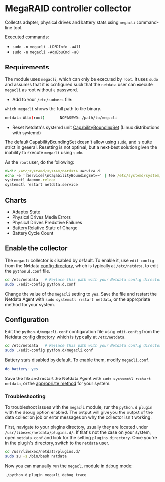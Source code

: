 <!--
title: "MegaRAID controller monitoring with Netdata"
custom_edit_url: "https://github.com/netdata/netdata/edit/master/collectors/python.d.plugin/megacli/README.md"
sidebar_label: "MegaRAID controllers"
learn_status: "Published"
learn_topic_type: "References"
learn_rel_path: "Integrations/Monitor/Devices"
-->

# MegaRAID controller collector

Collects adapter, physical drives and battery stats using `megacli` command-line tool.

Executed commands:

- `sudo -n megacli -LDPDInfo -aAll`
- `sudo -n megacli -AdpBbuCmd -a0`

## Requirements

The module uses `megacli`, which can only be executed by `root`. It uses
`sudo` and assumes that it is configured such that the `netdata` user can execute `megacli` as root without a password.

- Add to your `/etc/sudoers` file:

`which megacli` shows the full path to the binary.

```bash
netdata ALL=(root)       NOPASSWD: /path/to/megacli
```

- Reset Netdata's systemd
  unit [CapabilityBoundingSet](https://www.freedesktop.org/software/systemd/man/systemd.exec.html#Capabilities) (Linux
  distributions with systemd)

The default CapabilityBoundingSet doesn't allow using `sudo`, and is quite strict in general. Resetting is not optimal, but a next-best solution given the inability to execute `megacli` using `sudo`.


As the `root` user, do the following:

```cmd
mkdir /etc/systemd/system/netdata.service.d
echo -e '[Service]\nCapabilityBoundingSet=~' | tee /etc/systemd/system/netdata.service.d/unset-capability-bounding-set.conf
systemctl daemon-reload
systemctl restart netdata.service
```

## Charts

- Adapter State
- Physical Drives Media Errors
- Physical Drives Predictive Failures
- Battery Relative State of Charge
- Battery Cycle Count

## Enable the collector

The `megacli` collector is disabled by default. To enable it, use `edit-config` from the
Netdata [config directory](https://github.com/netdata/netdata/blob/master/docs/configure/nodes.md), which is typically at `/etc/netdata`, to edit the `python.d.conf`
file.

```bash
cd /etc/netdata   # Replace this path with your Netdata config directory, if different
sudo ./edit-config python.d.conf
```

Change the value of the `megacli` setting to `yes`. Save the file and restart the Netdata Agent
with `sudo systemctl restart netdata`, or the appropriate method for your system.

## Configuration

Edit the `python.d/megacli.conf` configuration file using `edit-config` from the
Netdata [config directory](https://github.com/netdata/netdata/blob/master/docs/configure/nodes.md), which is typically at `/etc/netdata`.

```bash
cd /etc/netdata   # Replace this path with your Netdata config directory, if different
sudo ./edit-config python.d/megacli.conf
```

Battery stats disabled by default. To enable them, modify `megacli.conf`.

```yaml
do_battery: yes
```

Save the file and restart the Netdata Agent with `sudo systemctl restart netdata`, or the [appropriate
method](https://github.com/netdata/netdata/blob/master/docs/configure/start-stop-restart.md) for your system.


### Troubleshooting

To troubleshoot issues with the `megacli` module, run the `python.d.plugin` with the debug option enabled. The 
output will give you the output of the data collection job or error messages on why the collector isn't working.

First, navigate to your plugins directory, usually they are located under `/usr/libexec/netdata/plugins.d/`. If that's 
not the case on your system, open `netdata.conf` and look for the setting `plugins directory`. Once you're in the 
plugin's directory, switch to the `netdata` user.

```bash
cd /usr/libexec/netdata/plugins.d/
sudo su -s /bin/bash netdata
```

Now you can manually run the `megacli` module in debug mode:

```bash
./python.d.plugin megacli debug trace
```

